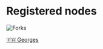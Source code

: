 # Registered nodes

![Forks](https://img.shields.io/github/forks/michelzam/lightcodepedia?style=flat)

[🇫🇷 Georges](https://GeorgesZam.github.io/lightcodepedia) 

